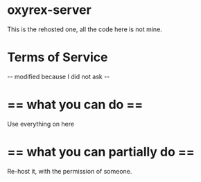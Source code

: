 # oxyrex-server
This is the rehosted one, all the code here is not mine.


# Terms of Service
-- modified because I did not ask --
# == what you can do ==
Use everything on here
# == what you can partially do ==
Re-host it, with the permission of someone.
